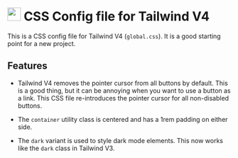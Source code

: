 # <img src="https://upload.wikimedia.org/wikipedia/commons/d/d5/Tailwind_CSS_Logo.svg" alt="" height="30"/> CSS Config file for Tailwind V4

This is a CSS config file for Tailwind V4 (`global.css`). It is a good starting point for a new project.

## Features

- Tailwind V4 removes the pointer cursor from all buttons by default. This is a good thing, but it can be annoying when you want to use a button as a link. This CSS file re-introduces the pointer cursor for all non-disabled buttons.

- The `container` utility class is centered and has a 1rem padding on either side.

- The `dark` variant is used to style dark mode elements. This now works like the `dark` class in Tailwind V3.
